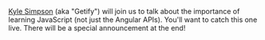 [Kyle Simpson](https://twitter.com/getify) (aka "Getify") will join us
to talk about the importance of learning JavaScript (not just the
Angular APIs). You'll want to catch this one live. There will be a
special announcement at the end!

